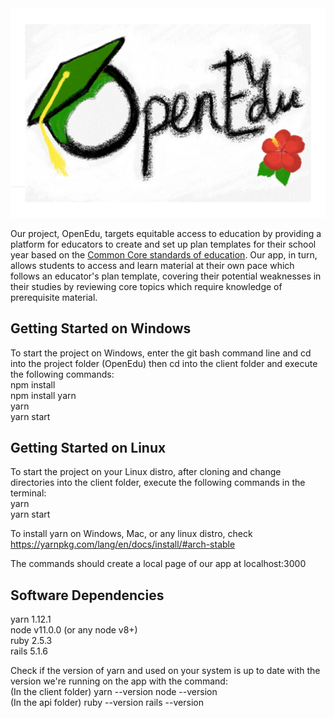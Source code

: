  <img src="OpenEdu.png" alt="Our logo">
 
Our project, OpenEdu, targets equitable access to education by providing a platform for educators to create and set up plan templates for their school year based on the <a href="http://www.corestandards.org/read-the-standards/">Common Core standards of education</a>. Our app, in turn, allows students to access and learn material at their own pace which follows an educator's plan template, covering their potential weaknesses in their studies by reviewing core topics which require knowledge of prerequisite material.

## Getting Started on Windows
To start the project on Windows, enter the git bash command line and cd into the project folder (OpenEdu) then cd into the client folder and execute the following commands:
<br>
npm install
<br>
npm install yarn
<br>
yarn
<br>
yarn start
<br>
## Getting Started on Linux 
To start the project on your Linux distro, after cloning and change directories into the client folder, execute the following commands in the terminal:
<br>
yarn
<br>
yarn start
<br>

To install yarn on Windows, Mac, or any linux distro, check https://yarnpkg.com/lang/en/docs/install/#arch-stable

The commands should create a local page of our app at localhost:3000

## Software Dependencies 
yarn 1.12.1 
<br>
node v11.0.0 (or any node v8+)
<br>
ruby 2.5.3 
<br>
rails 5.1.6

Check if the version of yarn and used on your system is up to date with the version we're running on the app with the command:
<br>
(In the client folder)
yarn --version
node --version
<br>
(In the api folder)
ruby --version
rails --version

